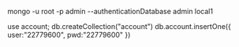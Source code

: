mongo -u root -p admin --authenticationDatabase admin local1 

use account;
db.createCollection("account")
db.account.insertOne({
    user:"22779600",
    pwd:"22779600"
})